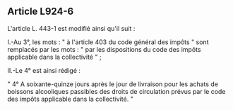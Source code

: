 Article L924-6
----
L'article L. 443-1 est modifié ainsi qu'il suit :

I.-Au 3°, les mots : " à l'article 403 du code général des impôts " sont
remplacés par les mots : " par les dispositions du code des impôts applicable
dans la collectivité " ;

II.-Le 4° est ainsi rédigé :

" 4° A soixante-quinze jours après le jour de livraison pour les achats de
boissons alcooliques passibles des droits de circulation prévus par le code des
impôts applicable dans la collectivité. "
